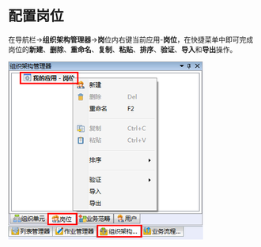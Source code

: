 # 配置岗位

在导航栏→**组织架构管理器**→**岗**位内右键当前应用-**岗位**，在快捷菜单中即可完成岗位的**新建**、**删除**、**重命名**、**复制**、**粘贴**、**排序**、**验证**、**导入**和**导出**操作。

  ![](./images/岗位.png)